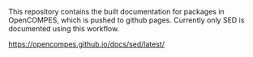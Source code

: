 This repository contains the built documentation for packages in OpenCOMPES, which is pushed to github pages. Currently only SED is documented using this workflow.

https://opencompes.github.io/docs/sed/latest/